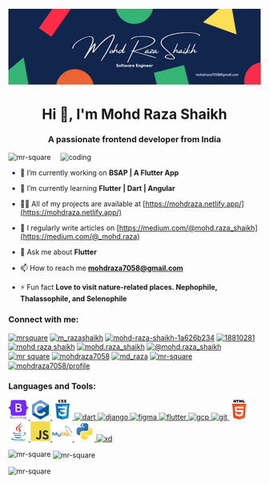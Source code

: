 [![Mohd Raza Shaikh](banner.png)](https://mohdraza.netlify.app/)
<h1 align="center">Hi 👋, I'm Mohd Raza Shaikh</h1>
<h3 align="center">A passionate frontend developer from India</h3>
<img align="right" alt = "coding" width = "400" src = "https://camo.githubusercontent.com/cae12fddd9d6982901d82580bdf321d81fb299141098ca1c2d4891870827bf17/68747470733a2f2f6d69726f2e6d656469756d2e636f6d2f6d61782f313336302f302a37513379765349765f7430696f4a2d5a2e676966">
<p align="left"> <img src="https://komarev.com/ghpvc/?username=mr-square&label=Profile%20views&color=0e75b6&style=flat" alt="mr-square" /> </p>


- 🔭 I’m currently working on **BSAP | A Flutter App**

- 🌱 I’m currently learning **Flutter | Dart | Angular**

- 👨‍💻 All of my projects are available at [https://mohdraza.netlify.app/](https://mohdraza.netlify.app/)

- 📝 I regularly write articles on [https://medium.com/@mohd.raza_shaikh](https://medium.com/@_mohd.raza)

- 💬 Ask me about **Flutter**

- 📫 How to reach me **mohdraza7058@gmail.com**

- ⚡ Fun fact **Love to visit nature-related places. Nephophile, Thalassophile, and Selenophile**

<h3 align="left">Connect with me:</h3>
<p align="left">
<a href="https://dev.to/mrsquare" target="blank"><img align="center" src="https://raw.githubusercontent.com/rahuldkjain/github-profile-readme-generator/master/src/images/icons/Social/devto.svg" alt="mrsquare" height="30" width="40" /></a>
<a href="https://twitter.com/m_razashaikh" target="blank"><img align="center" src="https://raw.githubusercontent.com/rahuldkjain/github-profile-readme-generator/master/src/images/icons/Social/twitter.svg" alt="m_razashaikh" height="30" width="40" /></a>
<a href="https://linkedin.com/in/mohd-raza-shaikh-1a626b234" target="blank"><img align="center" src="https://raw.githubusercontent.com/rahuldkjain/github-profile-readme-generator/master/src/images/icons/Social/linked-in-alt.svg" alt="mohd-raza-shaikh-1a626b234" height="30" width="40" /></a>
<a href="https://stackoverflow.com/users/18810281" target="blank"><img align="center" src="https://raw.githubusercontent.com/rahuldkjain/github-profile-readme-generator/master/src/images/icons/Social/stack-overflow.svg" alt="18810281" height="30" width="40" /></a>
<a href="https://fb.com/mohd raza shaikh" target="blank"><img align="center" src="https://raw.githubusercontent.com/rahuldkjain/github-profile-readme-generator/master/src/images/icons/Social/facebook.svg" alt="mohd raza shaikh" height="30" width="40" /></a>
<a href="https://instagram.com/_mohd.raza" target="blank"><img align="center" src="https://raw.githubusercontent.com/rahuldkjain/github-profile-readme-generator/master/src/images/icons/Social/instagram.svg" alt="mohd.raza_shaikh" height="30" width="40" /></a>
<a href="https://medium.com/@mohd.raza_shaikh" target="blank"><img align="center" src="https://raw.githubusercontent.com/rahuldkjain/github-profile-readme-generator/master/src/images/icons/Social/medium.svg" alt="@mohd.raza_shaikh" height="30" width="40" /></a>
<a href="https://www.youtube.com/@mrsquare4864" target="blank"><img align="center" src="https://raw.githubusercontent.com/rahuldkjain/github-profile-readme-generator/master/src/images/icons/Social/youtube.svg" alt="mr square" height="30" width="40" /></a>
<a href="https://www.codechef.com/users/mohdraza7058" target="blank"><img align="center" src="https://cdn.jsdelivr.net/npm/simple-icons@3.1.0/icons/codechef.svg" alt="mohdraza7058" height="30" width="40" /></a>
<a href="https://www.hackerrank.com/md_raza" target="blank"><img align="center" src="https://raw.githubusercontent.com/rahuldkjain/github-profile-readme-generator/master/src/images/icons/Social/hackerrank.svg" alt="md_raza" height="30" width="40" /></a>
<a href="https://www.leetcode.com/mr-square" target="blank"><img align="center" src="https://raw.githubusercontent.com/rahuldkjain/github-profile-readme-generator/master/src/images/icons/Social/leet-code.svg" alt="mr-square" height="30" width="40" /></a>
<a href="https://auth.geeksforgeeks.org/user/mohdraza7058/profile" target="blank"><img align="center" src="https://raw.githubusercontent.com/rahuldkjain/github-profile-readme-generator/master/src/images/icons/Social/geeks-for-geeks.svg" alt="mohdraza7058/profile" height="30" width="40" /></a>
</p>

<h3 align="left">Languages and Tools:</h3>
<p align="left"> <a href="https://getbootstrap.com" target="_blank" rel="noreferrer"> <img src="https://raw.githubusercontent.com/devicons/devicon/master/icons/bootstrap/bootstrap-plain-wordmark.svg" alt="bootstrap" width="40" height="40"/> </a> <a href="https://www.cprogramming.com/" target="_blank" rel="noreferrer"> <img src="https://raw.githubusercontent.com/devicons/devicon/master/icons/c/c-original.svg" alt="c" width="40" height="40"/> </a> <a href="https://www.w3schools.com/css/" target="_blank" rel="noreferrer"> <img src="https://raw.githubusercontent.com/devicons/devicon/master/icons/css3/css3-original-wordmark.svg" alt="css3" width="40" height="40"/> </a> <a href="https://dart.dev" target="_blank" rel="noreferrer"> <img src="https://www.vectorlogo.zone/logos/dartlang/dartlang-icon.svg" alt="dart" width="40" height="40"/> </a> <a href="https://www.djangoproject.com/" target="_blank" rel="noreferrer"> <img src="https://cdn.worldvectorlogo.com/logos/django.svg" alt="django" width="40" height="40"/> </a> <a href="https://www.figma.com/" target="_blank" rel="noreferrer"> <img src="https://www.vectorlogo.zone/logos/figma/figma-icon.svg" alt="figma" width="40" height="40"/> </a> <a href="https://flutter.dev" target="_blank" rel="noreferrer"> <img src="https://www.vectorlogo.zone/logos/flutterio/flutterio-icon.svg" alt="flutter" width="40" height="40"/> </a> <a href="https://cloud.google.com" target="_blank" rel="noreferrer"> <img src="https://www.vectorlogo.zone/logos/google_cloud/google_cloud-icon.svg" alt="gcp" width="40" height="40"/> </a> <a href="https://git-scm.com/" target="_blank" rel="noreferrer"> <img src="https://www.vectorlogo.zone/logos/git-scm/git-scm-icon.svg" alt="git" width="40" height="40"/> </a> <a href="https://www.w3.org/html/" target="_blank" rel="noreferrer"> <img src="https://raw.githubusercontent.com/devicons/devicon/master/icons/html5/html5-original-wordmark.svg" alt="html5" width="40" height="40"/> </a> <a href="https://www.java.com" target="_blank" rel="noreferrer"> <img src="https://raw.githubusercontent.com/devicons/devicon/master/icons/java/java-original.svg" alt="java" width="40" height="40"/> </a> <a href="https://developer.mozilla.org/en-US/docs/Web/JavaScript" target="_blank" rel="noreferrer"> <img src="https://raw.githubusercontent.com/devicons/devicon/master/icons/javascript/javascript-original.svg" alt="javascript" width="40" height="40"/> </a> <a href="https://www.mysql.com/" target="_blank" rel="noreferrer"> <img src="https://raw.githubusercontent.com/devicons/devicon/master/icons/mysql/mysql-original-wordmark.svg" alt="mysql" width="40" height="40"/> </a> <a href="https://www.python.org" target="_blank" rel="noreferrer"> <img src="https://raw.githubusercontent.com/devicons/devicon/master/icons/python/python-original.svg" alt="python" width="40" height="40"/> </a> <a href="https://www.adobe.com/products/xd.html" target="_blank" rel="noreferrer"> <img src="https://cdn.worldvectorlogo.com/logos/adobe-xd.svg" alt="xd" width="40" height="40"/> </a> </p>

<p><img align="left" src="https://github-readme-stats.vercel.app/api/top-langs?username=mr-square&show_icons=true&locale=en&layout=compact" alt="mr-square" /></p>

<p>&nbsp;<img align="center" src="https://github-readme-stats.vercel.app/api?username=mr-square&show_icons=true&locale=en" alt="mr-square" /></p>

<p><img align="center" src="https://github-readme-streak-stats.herokuapp.com/?user=mr-square&" alt="mr-square" /></p>
